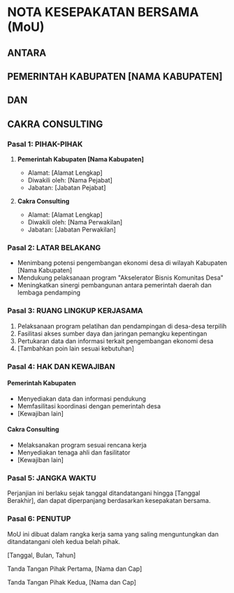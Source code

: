 # NOTA KESEPAKATAN BERSAMA (MoU)

## ANTARA

## PEMERINTAH KABUPATEN [NAMA KABUPATEN]

## DAN

## CAKRA CONSULTING

### Pasal 1: PIHAK-PIHAK

1. **Pemerintah Kabupaten [Nama Kabupaten]**
   - Alamat: [Alamat Lengkap]
   - Diwakili oleh: [Nama Pejabat]
   - Jabatan: [Jabatan Pejabat]

2. **Cakra Consulting**
   - Alamat: [Alamat Lengkap]
   - Diwakili oleh: [Nama Perwakilan]
   - Jabatan: [Jabatan Perwakilan]

### Pasal 2: LATAR BELAKANG

- Menimbang potensi pengembangan ekonomi desa di wilayah Kabupaten [Nama Kabupaten]
- Mendukung pelaksanaan program "Akselerator Bisnis Komunitas Desa"
- Meningkatkan sinergi pembangunan antara pemerintah daerah dan lembaga pendamping

### Pasal 3: RUANG LINGKUP KERJASAMA

1. Pelaksanaan program pelatihan dan pendampingan di desa-desa terpilih
2. Fasilitasi akses sumber daya dan jaringan pemangku kepentingan
3. Pertukaran data dan informasi terkait pengembangan ekonomi desa
4. [Tambahkan poin lain sesuai kebutuhan]

### Pasal 4: HAK DAN KEWAJIBAN

#### Pemerintah Kabupaten

- Menyediakan data dan informasi pendukung
- Memfasilitasi koordinasi dengan pemerintah desa
- [Kewajiban lain]

#### Cakra Consulting

- Melaksanakan program sesuai rencana kerja
- Menyediakan tenaga ahli dan fasilitator
- [Kewajiban lain]

### Pasal 5: JANGKA WAKTU

Perjanjian ini berlaku sejak tanggal ditandatangani hingga [Tanggal Berakhir], dan dapat diperpanjang berdasarkan kesepakatan bersama.

### Pasal 6: PENUTUP

MoU ini dibuat dalam rangka kerja sama yang saling menguntungkan dan ditandatangani oleh kedua belah pihak.

[Tanggal, Bulan, Tahun]

Tanda Tangan Pihak Pertama,
[Nama dan Cap]

Tanda Tangan Pihak Kedua,
[Nama dan Cap]
